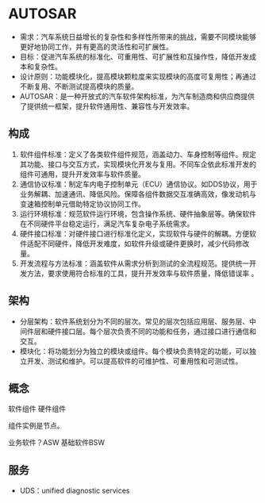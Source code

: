 # AUTOSAR
* 需求：汽车系统日益增长的复杂性和多样性所带来的挑战，需要不同模块能够更好地协同工作，并有更高的灵活性和可扩展性。
* 目标：促进汽车系统的标准化、可重用性、可扩展性和互操作性，降低开发成本和复杂性。
* 设计原则：功能模块化，提高模块颗粒度来实现模块的高度可复用性；再通过不断复用、不断测试提高模块的质量。
* AUTOSAR：是一种开放式的汽车软件架构标准，为汽车制造商和供应商提供了提供统一框架，提升软件通用性、兼容性与开发效率。

## 构成
1. 软件组件标准：定义了各类软件组件规范，涵盖动力、车身控制等组件。规定其功能、接口与交互方式，实现模块化开发与复用。不同车企依此标准开发的组件可通用，提升开发效率与软件质量。
1. 通信协议标准：制定车内电子控制单元（ECU）通信协议。如DDS协议，用于业务解耦、加速通讯、降低风险。保障各组件数据交互准确高效，像发动机与变速箱控制单元借助特定协议协同工作。
1. 运行环境标准：规范软件运行环境，包含操作系统、硬件抽象层等。确保软件在不同硬件平台稳定运行，满足汽车复杂电子系统需求。
1. 硬件接口标准：对硬件接口进行标准化定义，实现软件与硬件的解耦。方便软件适配不同硬件，降低开发难度，如软件升级或硬件更换时，减少代码修改量。
1. 开发流程与方法标准：涵盖软件从需求分析到测试的全流程规范。提供统一开发方法，要求使用符合标准的工具，提升开发效率与软件质量，降低错误率 。

## 架构
* 分层架构：软件系统划分为不同的层次。常见的层次包括应用层、服务层、中间件层和硬件接口层。每个层次负责不同的功能和任务，通过接口进行通信和交互。
* 模块化：将功能划分为独立的模块或组件。每个模块负责特定的功能，可以独立开发、测试和维护。可以提高软件的可维护性、可重用性和可测试性。

## 概念
软件组件
硬件组件

组件实例是节点。

业务软件？ASW
基础软件BSW

## 服务
* UDS：unified diagnostic services